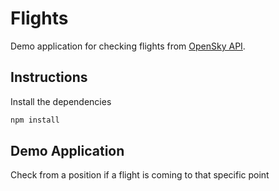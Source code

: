 # Flights

Demo application for checking flights from [OpenSky API](https://opensky-network.org/apidoc/).

## Instructions

Install the dependencies

```bash
npm install
```

## Demo Application

Check from a position if a flight is coming to that specific point